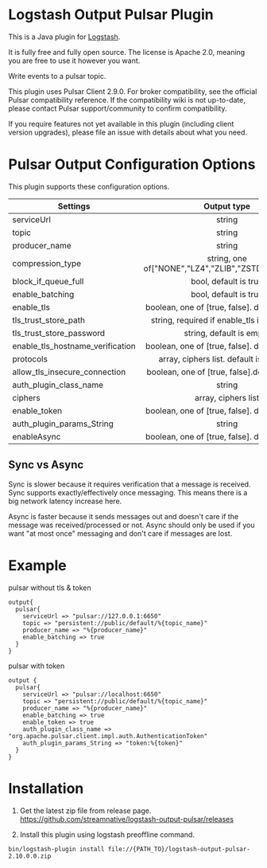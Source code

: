 # Logstash Output Pulsar Plugin

This is a Java plugin for [Logstash](https://github.com/elastic/logstash).

It is fully free and fully open source. The license is Apache 2.0, meaning you are free to use it however you want.

Write events to a pulsar topic.

This plugin uses Pulsar Client 2.9.0. For broker compatibility, see the official Pulsar compatibility reference. If the compatibility wiki is not up-to-date, please contact Pulsar support/community to confirm compatibility.

If you require features not yet available in this plugin (including client version upgrades), please file an issue with details about what you need.

# Pulsar Output Configuration Options
This plugin supports these configuration options. 

| Settings                          |                                  Output type                                  |   Required |
|-----------------------------------|:-----------------------------------------------------------------------------:|-----------:|
| serviceUrl                        |                                    string                                     |         No |
| topic                             |                                    string                                     |        Yes |
| producer_name                     |                                    string                                     |        Yes |
| compression_type                  |              string, one of["NONE","LZ4","ZLIB","ZSTD","SNAPPY"]              |         No |
| block_if_queue_full               |                             bool, default is true                             |         No |
| enable_batching                   |                             bool, default is true                             |         No |
| enable_tls                        |                boolean, one of [true, false]. default is false                |         No |
| tls_trust_store_path              |                 string, required if enable_tls is set to true                 |         No |
| tls_trust_store_password          |                           string, default is empty                            |         No |
| enable_tls_hostname_verification  |                boolean, one of [true, false]. default is false                |         No |
| protocols                         |                    array, ciphers list. default is TLSv1.2                    |         No |
| allow_tls_insecure_connection     |                boolean, one of [true, false].default is false                 |         No |
| auth_plugin_class_name            |                                    string                                     |         No |
| ciphers                           |                              array, ciphers list                              |         No |
| enable_token                      |                boolean, one of [true, false]. default is false                |         No |
| auth_plugin_params_String         |                                    string                                     |         No |
| enableAsync                      |                boolean, one of [true, false]. default is false                |         No |


## Sync vs Async

Sync is slower because it requires verification that a message is received. Sync supports exactly/effectively once messaging. This means there is a big network latency increase here.

Async is faster because it sends messages out and doesn't care if the message was received/processed or not. Async should only be used if you want "at most once" messaging and don't care if messages are lost.

# Example
pulsar without tls & token 
```
output{
  pulsar{
    serviceUrl => "pulsar://127.0.0.1:6650"
    topic => "persistent://public/default/%{topic_name}"
    producer_name => "%{producer_name}"
    enable_batching => true
  }
}
```
pulsar with token
```
output {
  pulsar{
    serviceUrl => "pulsar://localhost:6650"
    topic => "persistent://public/default/%{topic_name}"
    producer_name => "%{producer_name}"
    enable_batching => true
    enable_token => true
    auth_plugin_class_name => "org.apache.pulsar.client.impl.auth.AuthenticationToken"
    auth_plugin_params_String => "token:%{token}"
  }
}
```


# Installation

1. Get the latest zip file from release page.
https://github.com/streamnative/logstash-output-pulsar/releases

2. Install this plugin using logstash preoffline command.

```
bin/logstash-plugin install file://{PATH_TO}/logstash-output-pulsar-2.10.0.0.zip
```
